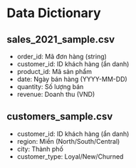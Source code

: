 # Data Dictionary

## sales_2021_sample.csv
- order_id: Mã đơn hàng (string)
- customer_id: ID khách hàng (ẩn danh)
- product_id: Mã sản phẩm
- date: Ngày bán hàng (YYYY-MM-DD)
- quantity: Số lượng bán
- revenue: Doanh thu (VND)

## customers_sample.csv
- customer_id: ID khách hàng (ẩn danh)
- region: Miền (North/South/Central)
- city: Thành phố
- customer_type: Loyal/New/Churned
